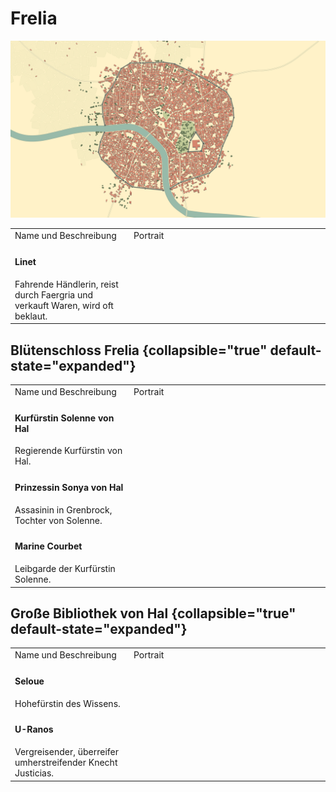# Frelia

![](../images/places/Hal/Frelia/frelia.png)

<table>
<tr><td>Name und Beschreibung</td><td width="300">Portrait</td></tr>
<!--<tr><td><h4>Frille</h4> Adlige aus der Stadt Stea Brye, Hauptstadt von Mesmudor im Königreich Kradian.</td><td width="300"><img src="frille.png" alt=""/></td></tr>-->
<!--<tr><td><h4>Ignaz Doisneau</h4> Alchemist, bekannt für seine Fähigkeiten.</td><td width="300"><img src="ignaz.png" alt="" /></td></tr>-->
<!--<tr><td><h4>Julianne</h4> Tavernenbesitzerin in Frelia, bekannt für ihre alkoholischen Mischgetränke.</td><td width="300"><img src="u-ranos.png" alt=""/></td></tr>-->
<tr><td><h4>Linet</h4> Fahrende Händlerin, reist durch Faergria und verkauft Waren, wird oft beklaut.</td><td width="300"><img src="linet.png" alt="" /></td></tr>
</table>

## Blütenschloss Frelia {collapsible="true" default-state="expanded"}

<table>
<tr><td>Name und Beschreibung</td><td width="300">Portrait</td></tr>
<tr><td><h4>Kurfürstin Solenne von Hal</h4> Regierende Kurfürstin von Hal.</td><td width="300"><img src="solenne.png" alt="" /></td></tr>
<tr><td><h4>Prinzessin Sonya von Hal</h4> Assasinin in Grenbrock, Tochter von Solenne.</td><td width="300"><img src="sonya.png" alt="" /></td></tr>
<tr><td><h4>Marine Courbet</h4> Leibgarde der Kurfürstin Solenne.</td><td width="300"><img src="marine.png" alt="" /></td></tr>
</table>

<!--
## Magieakademie von Hal {collapsible="true" default-state="expanded"}

<table>
<tr><td>Name und Beschreibung</td><td width="300">Portrait</td></tr>
<tr><td><h4>Theodoric</h4> Chef der Magierpolizei in Hal.</td><td width="300"><img src="u-ranos.png" alt=""/></td></tr>
</table>
-->

## Große Bibliothek von Hal {collapsible="true" default-state="expanded"}

<table>
<tr><td>Name und Beschreibung</td><td width="300">Portrait</td></tr>
<tr><td><h4>Seloue</h4> Hohefürstin des Wissens.</td><td><img src="seloue.png" alt="" /></td></tr>
<tr><td><h4>U-Ranos</h4> Vergreisender, überreifer umherstreifender Knecht Justicias.</td><td width="300"><img src="u-ranos.png" alt=""/></td></tr>
<!--<tr><td><h4>Lavande Violette</h4> Bibliothekarin, bewahrt Wissen in Hal auf.</td><td width="300"><img src="lavande.png" alt="" /></td></tr>-->
</table>